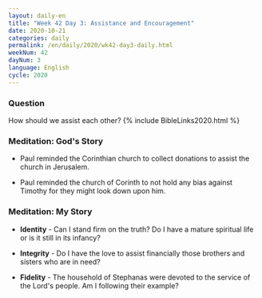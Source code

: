 ```yaml
---
layout: daily-en
title: "Week 42 Day 3: Assistance and Encouragement"
date: 2020-10-21 
categories: daily
permalink: /en/daily/2020/wk42-day3-daily.html
weekNum: 42
dayNum: 3
language: English
cycle: 2020
---
```


### Question     
How should we assist each other?
{% include BibleLinks2020.html %} 

### Meditation: God's Story   
+ Paul reminded the Corinthian church to collect donations to assist the church in Jerusalem. 

+ Paul reminded the church of Corinth to not hold any bias against Timothy for they might look down upon him.  

### Meditation: My Story   
+ **Identity** - Can I stand firm on the truth? Do I have a mature spiritual life or is it still in its infancy? 

+ **Integrity** - Do I have the love to assist financially those brothers and sisters who are in need? 

+ **Fidelity** - The household of Stephanas were devoted to the service of the Lord's people. Am I following their example? 

